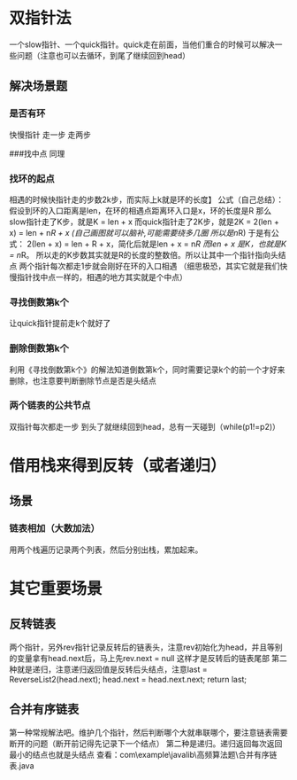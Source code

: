 # 双指针法
一个slow指针、一个quick指针。quick走在前面，当他们重合的时候可以解决一些问题（注意也可以去循环，到尾了继续回到head）

## 解决场景题

### 是否有环
  快慢指针 走一步 走两步
  
###找中点
  同理
  
### 找环的起点
相遇的时候快指针走的步数2k步，而实际上k就是环的长度】
公式（自己总结）：
假设到环的入口距离是len，在环的相遇点距离环入口是x，环的长度是R
那么slow指针走了K步，就是K = len + x
而quick指针走了2K步，就是2K = 2(len + x) = len + n*R + x (自己画图就可以脑补,可能需要绕多几圈 所以是n*R)
于是有公式： 2(len + x) = len + R + x，简化后就是len + x = n*R
而len + x 是K，也就是K = n*R。
所以走的K步数其实就是R的长度的整数倍。所以让其中一个指针指向头结点 两个指针每次都走1步就会刚好在环的入口相遇
（细思极恐，其实它就是我们快慢指针找中点一样的，相遇的地方其实就是个中点）

### 寻找倒数第k个
让quick指针提前走k个就好了

### 删除倒数第k个
利用《寻找倒数第k个》的解法知道倒数第k个，同时需要记录k个的前一个才好来删除，也注意要判断删除节点是否是头结点

### 两个链表的公共节点
双指针每次都走一步 到头了就继续回到head，总有一天碰到（while(p1!=p2)）


# 借用栈来得到反转（或者递归）

## 场景
### 链表相加（大数加法）
用两个栈遍历记录两个列表，然后分别出栈，累加起来。

### 


# 其它重要场景

## 反转链表
两个指针，另外rev指针记录反转后的链表头，注意rev初始化为head，并且等别的变量拿有head.next后，马上先rev.next = null
这样才是反转后的链表尾部
第二种就是递归，注意递归返回值是反转后头结点，注意last = ReverseList2(head.next); head.next = head.next.next; return last;

## 合并有序链表

第一种常规解法吧。维护几个指针，然后判断哪个大就串联哪个，要注意链表需要断开的问题（断开前记得先记录下一个结点）
第二种是递归。递归返回每次返回最小的结点也就是头结点
查看：com\example\javalib\高频算法题\合并有序链表.java